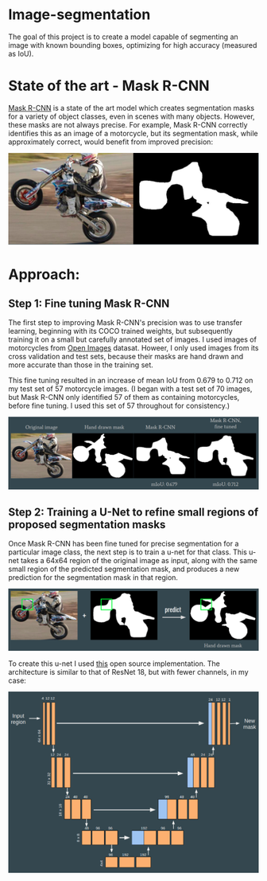 # Image-segmentation
The goal of this project is to create a model capable of segmenting an image with known bounding boxes, optimizing for high accuracy (measured as IoU).

# State of the art - Mask R-CNN
[Mask R-CNN](https://github.com/matterport/Mask_RCNN) is a state of the art model which creates segmentation masks for a variety of object classes, even in scenes with many objects. However, these masks are not always precise. For example, Mask R-CNN correctly identifies this as an image of a motorcycle, but its segmentation mask, while approximately correct, would benefit from improved precision: 

![Motorcycle mask](https://github.com/AlternatingSum/Image-segmentation/blob/master/static/First%20approximation.png?raw=true)

# Approach: 
## Step 1: Fine tuning Mask R-CNN
The first step to improving Mask R-CNN's precision was to use transfer learning, beginning with its COCO trained weights, but subsequently training it on a small but carefully annotated set of images. I used images of motorcycles from [Open Images](https://opensource.google/projects/open-images-dataset) datasat. Howeer, I only used images from its cross validation and test sets, because their masks are hand drawn and more accurate than those in the training set. 

This fine tuning resulted in an increase of mean IoU from 0.679 to 0.712 on my test set of 57 motorcycle images. (I began with a test set of 70 images, but Mask R-CNN only identified 57 of them as containing motorcycles, before fine tuning. I used this set of 57 throughout for consistency.)

![Fine tuning](https://github.com/AlternatingSum/Image-segmentation/blob/master/static/Progression%20fine%20tuned.png?raw=true)

## Step 2: Training a U-Net to refine small regions of proposed segmentation masks
Once Mask R-CNN has been fine tuned for precise segmentation for a particular image class, the next step is to train a u-net for that class. This u-net takes a 64x64 region of the original image as input, along with the same small region of the predicted segmentation mask, and produces a new prediction for the segmentation mask in that region. 

![Regional U-Net](https://github.com/AlternatingSum/Image-segmentation/blob/master/static/Regional%20u-net.png?raw=true)

To create this u-net I used [this](https://github.com/karolzak/keras-unet/blob/master/keras_unet/models/custom_unet.py) open source implementation. The architecture is similar to that of ResNet 18, but with fewer channels, in my case: 

![U-Net architecture](https://github.com/AlternatingSum/Image-segmentation/blob/master/static/U-net%20diagram.png?raw=true)
